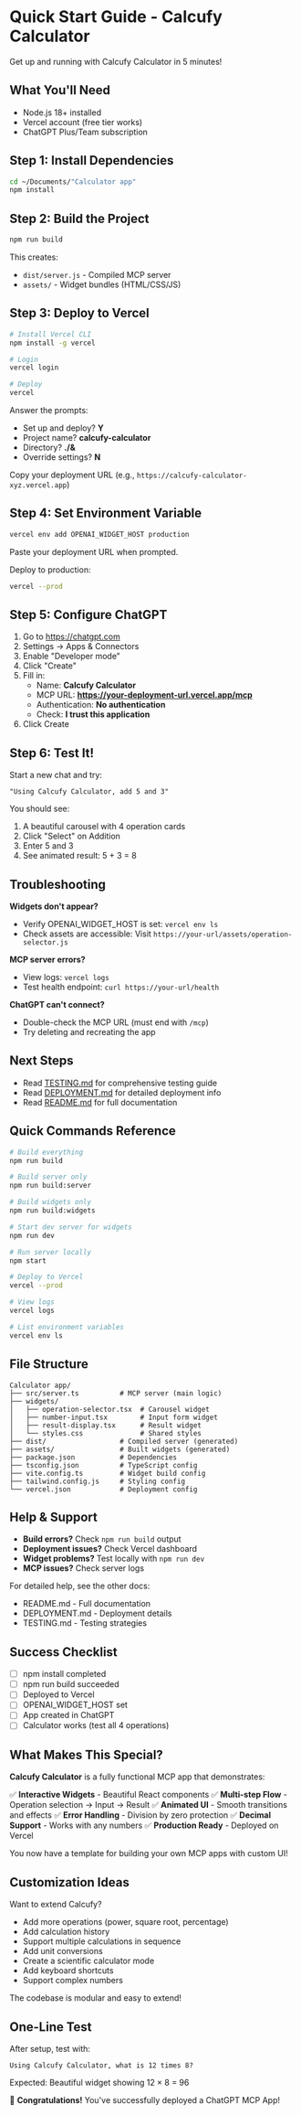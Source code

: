 # Quick Start Guide - Calcufy Calculator

Get up and running with Calcufy Calculator in 5 minutes!

## What You'll Need

- Node.js 18+ installed
- Vercel account (free tier works)
- ChatGPT Plus/Team subscription

## Step 1: Install Dependencies

```bash
cd ~/Documents/"Calculator app"
npm install
```

## Step 2: Build the Project

```bash
npm run build
```

This creates:
- `dist/server.js` - Compiled MCP server
- `assets/` - Widget bundles (HTML/CSS/JS)

## Step 3: Deploy to Vercel

```bash
# Install Vercel CLI
npm install -g vercel

# Login
vercel login

# Deploy
vercel
```

Answer the prompts:
- Set up and deploy? **Y**
- Project name? **calcufy-calculator**
- Directory? **./&**
- Override settings? **N**

Copy your deployment URL (e.g., `https://calcufy-calculator-xyz.vercel.app`)

## Step 4: Set Environment Variable

```bash
vercel env add OPENAI_WIDGET_HOST production
```

Paste your deployment URL when prompted.

Deploy to production:

```bash
vercel --prod
```

## Step 5: Configure ChatGPT

1. Go to https://chatgpt.com
2. Settings → Apps & Connectors
3. Enable "Developer mode"
4. Click "Create"
5. Fill in:
   - Name: **Calcufy Calculator**
   - MCP URL: **https://your-deployment-url.vercel.app/mcp**
   - Authentication: **No authentication**
   - Check: **I trust this application**
6. Click Create

## Step 6: Test It!

Start a new chat and try:

```
"Using Calcufy Calculator, add 5 and 3"
```

You should see:
1. A beautiful carousel with 4 operation cards
2. Click "Select" on Addition
3. Enter 5 and 3
4. See animated result: 5 + 3 = 8

## Troubleshooting

**Widgets don't appear?**
- Verify OPENAI_WIDGET_HOST is set: `vercel env ls`
- Check assets are accessible: Visit `https://your-url/assets/operation-selector.js`

**MCP server errors?**
- View logs: `vercel logs`
- Test health endpoint: `curl https://your-url/health`

**ChatGPT can't connect?**
- Double-check the MCP URL (must end with `/mcp`)
- Try deleting and recreating the app

## Next Steps

- Read [TESTING.md](TESTING.md) for comprehensive testing guide
- Read [DEPLOYMENT.md](DEPLOYMENT.md) for detailed deployment info
- Read [README.md](README.md) for full documentation

## Quick Commands Reference

```bash
# Build everything
npm run build

# Build server only
npm run build:server

# Build widgets only
npm run build:widgets

# Start dev server for widgets
npm run dev

# Run server locally
npm start

# Deploy to Vercel
vercel --prod

# View logs
vercel logs

# List environment variables
vercel env ls
```

## File Structure

```
Calculator app/
├── src/server.ts          # MCP server (main logic)
├── widgets/
│   ├── operation-selector.tsx  # Carousel widget
│   ├── number-input.tsx        # Input form widget
│   ├── result-display.tsx      # Result widget
│   └── styles.css              # Shared styles
├── dist/                  # Compiled server (generated)
├── assets/                # Built widgets (generated)
├── package.json           # Dependencies
├── tsconfig.json          # TypeScript config
├── vite.config.ts         # Widget build config
├── tailwind.config.js     # Styling config
└── vercel.json            # Deployment config
```

## Help & Support

- **Build errors?** Check `npm run build` output
- **Deployment issues?** Check Vercel dashboard
- **Widget problems?** Test locally with `npm run dev`
- **MCP issues?** Check server logs

For detailed help, see the other docs:
- README.md - Full documentation
- DEPLOYMENT.md - Deployment details
- TESTING.md - Testing strategies

## Success Checklist

- [ ] npm install completed
- [ ] npm run build succeeded
- [ ] Deployed to Vercel
- [ ] OPENAI_WIDGET_HOST set
- [ ] App created in ChatGPT
- [ ] Calculator works (test all 4 operations)

## What Makes This Special?

**Calcufy Calculator** is a fully functional MCP app that demonstrates:

✅ **Interactive Widgets** - Beautiful React components
✅ **Multi-step Flow** - Operation selection → Input → Result
✅ **Animated UI** - Smooth transitions and effects
✅ **Error Handling** - Division by zero protection
✅ **Decimal Support** - Works with any numbers
✅ **Production Ready** - Deployed on Vercel

You now have a template for building your own MCP apps with custom UI!

## Customization Ideas

Want to extend Calcufy?

- Add more operations (power, square root, percentage)
- Add calculation history
- Support multiple calculations in sequence
- Add unit conversions
- Create a scientific calculator mode
- Add keyboard shortcuts
- Support complex numbers

The codebase is modular and easy to extend!

## One-Line Test

After setup, test with:

```
Using Calcufy Calculator, what is 12 times 8?
```

Expected: Beautiful widget showing 12 × 8 = 96

🎉 **Congratulations!** You've successfully deployed a ChatGPT MCP App!
